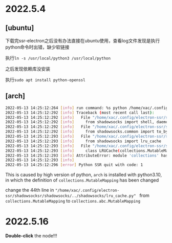 # 2022.5.4

## **[ubuntu]**

下载完ssr-electron之后没有办法直接在ubuntu使用，查看log文件发现是执行python命令时出错，缺少软链接

执行`ln -s /usr/local/python3 /usr/local/python`

之后发现依赖库没安装

执行`sudo apt install python-openssl`

## **[arch]**

```bash
2022-05-13 14:25:12:264 [info] run command: %s python /home/xac/.config/electron-ssr/shadowsocksr/shadowsocks/local.py -s shallaz4.dnsflix.com -p 566 -k ****** -m chacha20-ietf -O auth_aes128_md5 -G 7515:-2Wt64CqdUoX]3 -o plain -b 127.0.0.1 -l 1080
2022-05-13 14:25:12:292 [info] Traceback (most recent call last):
2022-05-13 14:25:12:292 [info]   File "/home/xac/.config/electron-ssr/shadowsocksr/shadowsocks/local.py", line 31, in <module>
2022-05-13 14:25:12:292 [info]     from shadowsocks import shell, daemon, eventloop, tcprelay, udprelay, asyncdns
2022-05-13 14:25:12:292 [info]   File "/home/xac/.config/electron-ssr/shadowsocksr/shadowsocks/../shadowsocks/shell.py", line 26, in <module>
2022-05-13 14:25:12:292 [info]     from shadowsocks.common import to_bytes, to_str, IPNetwork, PortRange
2022-05-13 14:25:12:293 [info]   File "/home/xac/.config/electron-ssr/shadowsocksr/shadowsocks/../shadowsocks/common.py", line 27, in <module>
2022-05-13 14:25:12:293 [info]     from shadowsocks import lru_cache
2022-05-13 14:25:12:293 [info]   File "/home/xac/.config/electron-ssr/shadowsocksr/shadowsocks/../shadowsocks/lru_cache.py", line 44, in <module>
2022-05-13 14:25:12:293 [info]     class LRUCache(collections.MutableMapping):
2022-05-13 14:25:12:293 [info] AttributeError: module 'collections' has no attribute 'MutableMapping'
2022-05-13 14:25:12:293 [info] 
2022-05-13 14:25:12:296 [error] Python SSR quit with code: 1
```

This is caused by high version of python, `arch` is installed with python3.10, in which the definition of `collections.MutableMapping` has been changed 

change the 44th line in `"/home/xac/.config/electron-ssr/shadowsocksr/shadowsocks/../shadowsocks/lru_cache.py" ` from `collections.MutableMapping` to `collections.abc.MutableMapping`

# 2022.5.16

**Double-click** the node!!!